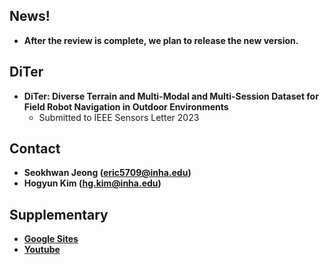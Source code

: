 ## News!
* **After the review is complete, we plan to release the new version.**


## DiTer
* **DiTer: Diverse Terrain and Multi-Modal and Multi-Session Dataset for Field Robot Navigation in Outdoor Environments**
	* Submitted to IEEE Sensors Letter 2023

## Contact
* **Seokhwan Jeong (eric5709@inha.edu)**
* **Hogyun Kim (hg.kim@inha.edu)**

## Supplementary
* **[Google Sites](https://sites.google.com/inha.edu/diter/)**
* **[Youtube](https://www.youtube.com/watch?v=i-2FwYKT5ss)**
